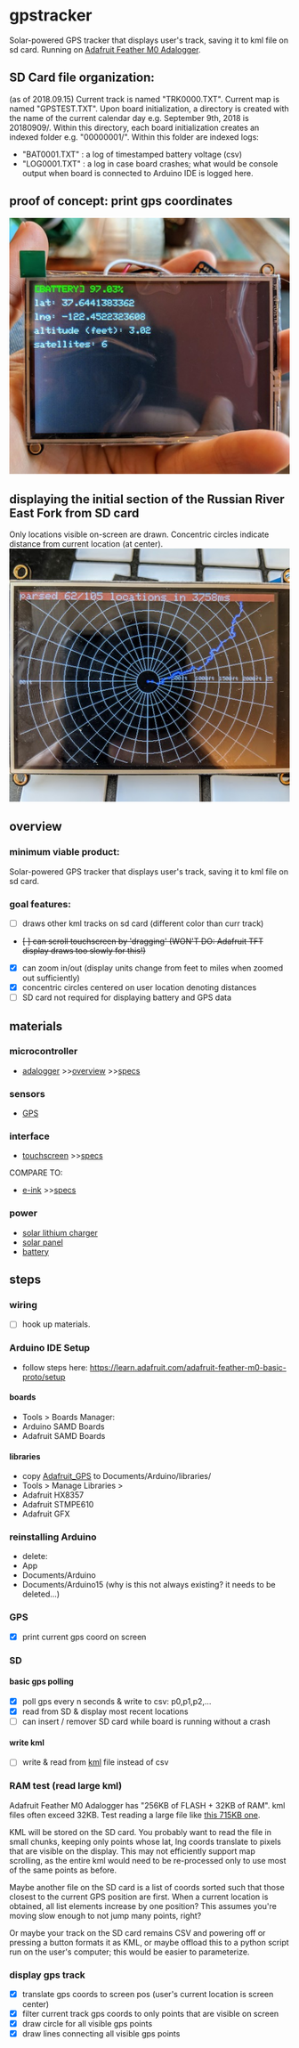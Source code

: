 # gpstracker
Solar-powered GPS tracker that displays user's track, saving it to kml file on sd card. Running on [Adafruit Feather M0 Adalogger](https://www.adafruit.com/product/2796).

## SD Card file organization:
(as of 2018.09.15) 
Current track is named "TRK0000.TXT".
Current map is named "GPSTEST.TXT".
Upon board initialization, a directory is created with the name of the current calendar day e.g. September 9th, 2018 is 20180909/. Within this directory, each board initialization creates an indexed folder e.g. "00000001/". Within this folder are indexed logs:
- "BAT0001.TXT" : a log of timestamped battery voltage (csv)
- "LOG0001.TXT" : a log in case board crashes; what would be console output when board is connected to Arduino IDE is logged here.

## proof of concept: print gps coordinates
![an image examplar](./examples/proofofconcept1.jpg)

## displaying the initial section of the Russian River East Fork from SD card
Only locations visible on-screen are drawn. Concentric circles indicate distance from current location (at center).
![an image examplar](./examples/proofofconcept2.jpg)

## overview

### minimum viable product:
Solar-powered GPS tracker that displays user's track, saving it to kml file on sd card.

### goal features:
- [ ] draws other kml tracks on sd card (different color than curr track)
- <del>[ ] can scroll touchscreen by 'dragging' (WON'T DO: Adafruit TFT display draws too slowly for this!)</del>
- [X] can zoom in/out (display units change from feet to miles when zoomed out sufficiently)
- [X] concentric circles centered on user location denoting distances
- [ ] SD card not required for displaying battery and GPS data

## materials

### microcontroller
- [adalogger](https://www.adafruit.com/product/2796) >>[overview](https://learn.adafruit.com/adafruit-feather-m0-adalogger/overview) >>[specs](https://cdn-learn.adafruit.com/downloads/pdf/adafruit-feather-m0-adalogger.pdf)

### sensors
- [GPS](https://www.adafruit.com/product/746)

### interface
- [touchscreen](https://learn.adafruit.com/adafruit-3-5-tft-featherwing/overview) >>[specs](https://cdn-learn.adafruit.com/downloads/pdf/adafruit-3-5-tft-featherwing.pdf)

COMPARE TO:
- [e-ink](https://learn.adafruit.com/adafruit-eink-display-breakouts) >>[specs](https://cdn-learn.adafruit.com/downloads/pdf/adafruit-eink-display-breakouts.pdf)

### power
- [solar lithium charger](https://www.adafruit.com/product/390)
- [solar panel](https://www.adafruit.com/product/3809)
- [battery](https://www.adafruit.com/product/2011)

## steps

### wiring
- [ ] hook up materials.

### Arduino IDE Setup
- follow steps here: https://learn.adafruit.com/adafruit-feather-m0-basic-proto/setup
#### boards
- Tools > Boards Manager: 
- Arduino SAMD Boards
- Adafruit SAMD Boards
#### libraries
- copy [Adafruit_GPS](https://github.com/adafruit/Adafruit_GPS) to Documents/Arduino/libraries/
- Tools > Manage Libraries > 
- Adafruit HX8357
- Adafruit STMPE610
- Adafruit GFX

### reinstalling Arduino
- delete:
- App
- Documents/Arduino
- Documents/Arduino15 (why is this not always existing? it needs to be deleted...)

### GPS
- [X] print current gps coord on screen

### SD

#### basic gps polling
- [X] poll gps every n seconds & write to csv: p0,p1,p2,...
- [X] read from SD & display most recent locations
- [ ] can insert / remover SD card while board is running without a crash

#### write kml
- [ ] write & read from [kml](./kml.md) file instead of csv

### RAM test (read large kml)
Adafruit Feather M0 Adalogger has "256KB of FLASH + 32KB of RAM". kml files often exceed 32KB. Test reading a large file like [this 715KB one](./examples/kml/costa_rica_track.kml). 

KML will be stored on the SD card. You probably want to read the file in small chunks, keeping only points whose lat, lng coords translate to pixels that are visible on the display. This may not efficiently support map scrolling, as the entire kml would need to be re-processed only to use most of the same points as before. 

Maybe another file on the SD card is a list of coords sorted such that those closest to the current GPS position are first. When a current location is obtained, all list elements increase by one position? This assumes you're moving slow enough to not jump many points, right?

Or maybe your track on the SD card remains CSV and powering off or pressing a button formats it as KML, or maybe offload this to a python script run on the user's computer; this would be easier to parameterize.

### display gps track
- [X] translate gps coords to screen pos (user's current location is screen center)
- [X] filter current track gps coords to only points that are visible on screen
- [X] draw circle for all visible gps points
- [X] draw lines connecting all visible gps points
